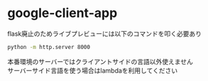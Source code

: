 # google-client-app

flask廃止のためライブプレビューには以下のコマンドを叩く必要あり

```bash
python -m http.server 8000
```

本番環境のサーバーではクライアントサイドの言語以外使えません  
サーバーサイド言語を使う場合はlambdaを利用してください  
